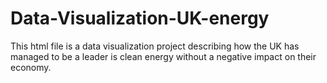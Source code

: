 # Data-Visualization-UK-energy
This html file is a data visualization project describing how the UK has managed to be a leader is clean energy without a negative impact on their economy. 
